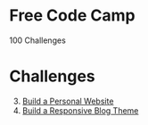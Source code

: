 # Free Code Camp
100 Challenges

# Challenges

3. [Build a Personal Website](3.html)
4. [Build a Responsive Blog Theme](4.html)
